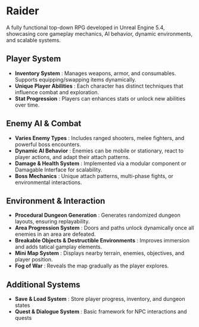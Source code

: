 # Raider
A fully functional top-down RPG developed in Unreal Engine 5.4, showcasing core gameplay mechanics, AI behavior, dynamic environments, and scalable systems.

## Player System
- **Inventory System** : Manages weapons, armor, and consumables. Supports equipping/swapping items dynamically.
- **Unique Player Abilities** : Each character has distinct techniques that influence combat and exploration.
- **Stat Progression** : Players can enhances stats or unlock new abilities over time.  

## Enemy AI & Combat
- **Varies Enemy Types** : Includes ranged shooters, melee fighters, and powerful boss encounters.
- **Dynamic AI Behavior** : Enemies can be mobile or stationary, react to player actions, and adapt their attach patterns.
- **Damage & Health System** : Implemented via a modular component or Damagable Interface for scalability.
- **Boss Mechanics** : Unique attach patterns, multi-phase fights, or environmental interactions.
 
## Environment & Interaction
- **Procedural Dungeon Generation** : Generates randomized dungeon layouts, ensuring replayability.
- **Area Progression System** : Doors and paths unlock dynamically once all enemies in an area are defeated.
- **Breakable Objects & Destructible Environments** : Improves immersion and adds tatical gamplay elements.
- **Mini Map System** : Displays nearby terrain, enemies, objectives, and player position.
- **Fog of War** : Reveals the map gradually as the player explores.

## Additional Systems
- **Save & Load System** : Store player progress, inventory, and dungeon states
- **Quest & Dialogue System** : Basic framework for NPC interactions and quests  
